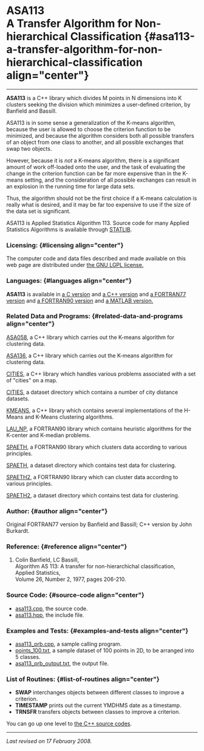 ASA113\
A Transfer Algorithm for Non-hierarchical Classification {#asa113-a-transfer-algorithm-for-non-hierarchical-classification align="center"}
========================================================

------------------------------------------------------------------------

**ASA113** is a C++ library which divides M points in N dimensions into
K clusters seeking the division which minimizes a user-defined
criterion, by Banfield and Bassill.

ASA113 is in some sense a generalization of the K-means algorithm,
because the user is allowed to choose the criterion function to be
minimized, and because the algorithm considers both all possible
transfers of an object from one class to another, and all possible
exchanges that swap two objects.

However, because it is *not* a K-means algorithm, there is a significant
amount of work off-loaded onto the user, and the task of evaluating the
change in the criterion function can be far more expensive than in the
K-means setting, and the consideration of all possible exchanges can
result in an explosion in the running time for large data sets.

Thus, the algorithm should not be the first choice if a K-means
calculation is really what is desired, and it may be far too expensive
to use if the size of the data set is significant.

ASA113 is Applied Statistics Algorithm 113. Source code for many Applied
Statistics Algorithms is available through
[STATLIB](http://lib.stat.cmu.edu/apstat).

### Licensing: {#licensing align="center"}

The computer code and data files described and made available on this
web page are distributed under [the GNU LGPL
license.](../../txt/gnu_lgpl.txt)

### Languages: {#languages align="center"}

**ASA113** is available in [a C version](../../c_src/asa113/asa113.md)
and [a C++ version](../../master/asa113/asa113.md) and [a FORTRAN77
version](../../f77_src/asa113/asa113.md) and [a FORTRAN90
version](../../f_src/asa113/asa113.md) and [a MATLAB
version.](../../m_src/asa113/asa113.md)

### Related Data and Programs: {#related-data-and-programs align="center"}

[ASA058](../../master/asa058/asa058.md), a C++ library which carries
out the K-means algorithm for clustering data.

[ASA136](../../master/asa136/asa136.md), a C++ library which carries
out the K-means algorithm for clustering data.

[CITIES](../../master/cities/cities.md), a C++ library which handles
various problems associated with a set of "cities" on a map.

[CITIES](../../datasets/cities/cities.md), a dataset directory which
contains a number of city distance datasets.

[KMEANS](../../master/kmeans/kmeans.md), a C++ library which contains
several implementations of the H-Means and K-Means clustering
algorithms.

[LAU\_NP](../../f_src/lau_np/lau_np.md), a FORTRAN90 library which
contains heuristic algorithms for the K-center and K-median problems.

[SPAETH](../../f_src/spaeth/spaeth.md), a FORTRAN90 library which
clusters data according to various principles.

[SPAETH](../../datasets/spaeth/spaeth.md), a dataset directory which
contains test data for clustering.

[SPAETH2](../../f_src/spaeth2/spaeth2.md), a FORTRAN90 library which
can cluster data according to various principles.

[SPAETH2](../../datasets/spaeth2/spaeth2.md), a dataset directory
which contains test data for clustering.

### Author: {#author align="center"}

Original FORTRAN77 version by Banfield and Bassill; C++ version by John
Burkardt.

### Reference: {#reference align="center"}

1.  Colin Banfield, LC Bassill,\
    Algorithm AS 113: A transfer for non-hierarchichal classification,\
    Applied Statistics,\
    Volume 26, Number 2, 1977, pages 206-210.

### Source Code: {#source-code align="center"}

-   [asa113.cpp](asa113.cpp), the source code.
-   [asa113.hpp](asa113.hpp), the include file.

### Examples and Tests: {#examples-and-tests align="center"}

-   [asa113\_prb.cpp](asa113_prb.cpp), a sample calling program.
-   [points\_100.txt](points_100.txt), a sample dataset of 100 points in
    2D, to be arranged into 5 classes.
-   [asa113\_prb\_output.txt](asa113_prb_output.txt), the output file.

### List of Routines: {#list-of-routines align="center"}

-   **SWAP** interchanges objects between different classes to improve a
    criterion.
-   **TIMESTAMP** prints out the current YMDHMS date as a timestamp.
-   **TRNSFR** transfers objects between classes to improve a criterion.

You can go up one level to [the C++ source codes](../cpp_src.md).

------------------------------------------------------------------------

*Last revised on 17 February 2008.*
